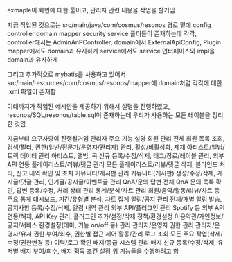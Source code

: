 exmaple이 화면에 대한 툴이고, 관리자 관련 내용을 작업을 할거임 

지금 작업된 것으로는 
src/main/java/com/cosmus/resonos 경로 밑에 
config
controller
domain
mapper
security
service 폴더들이 존재하는데 각각, 
controller에서는 AdminAnPController, 
domain에서 ExternalApiConfig, Plugin
mapper에서도 domain과 유사하게
service에서도 service 인터페이스와 impl을 domain과 유사하게 

그리고 추가적으로 mybatis를 사용하고 있어서 
src/main/resources/com/cosmus/resonos/mapper에 
domain처럼 각각에 대한 .xml 파일이 존재함 

여태까지가 작업된 예시안을 제공하기 위해서 설명을 진행하였고,
resonos/SQL/resonos/table.sql이 존재하는데 우리가 사용하는 모든 테이블을 정리한 것임 



지금부터 요구사항이 진행될거임 
관리자	
주요 기능	설명
회원 관리	전체 회원 목록 조회, 검색/필터, 권한(일반/전문가/운영자/관리자) 관리, 활성/비활성화, 제재
아티스트/앨범/트랙 데이터 관리	아티스트, 앨범, 곡 신규 등록/수정/삭제, 태그/장르/레이블 관리, 외부 API 연동
플레이리스트/리뷰/댓글 관리	모든 플레이리스트/리뷰/댓글 삭제, 블라인드 처리, 신고 내역 확인 및 조치
커뮤니티/게시판 관리	커뮤니티(게시판) 생성/수정/삭제, 게시글/댓글 관리, 인기글/공지글/이벤트글 관리
QnA/문의 답변	전체 QnA 문의 목록 확인, 답변 등록/수정, 처리 상태 관리
통계/분석/차트 관리	회원/음악/활동/리뷰/차트 등 주요 통계 대시보드, 기간/유형별 분석, 차트 집계
알림/공지 관리	전체/개별 알림 발송, 공지사항 등록/수정/삭제, 알림 내역 관리
외부 API/플러그인 관리	Spotify 등 외부 API 연동/해제, API Key 관리, 플러그인 추가/설정/삭제
정책/환경설정	이용약관/개인정보/공지/서비스 환경설정(테마, 기능 on/off 등) 관리
관리자/운영자 권한 관리	관리자/운영자/유저 권한 부여/회수, 권한별 접근 제어
활동/관리 로그 조회	모든 주요 작업(삭제/수정/권한변경 등) 이력/로그 확인
배지/등급 시스템 관리	배지 신규 등록/수정/삭제, 유저별 배지 부여/회수, 배지 획득 조건 설정
위 기능들을 수행하려고 함 


